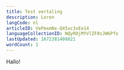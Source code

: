 ```yaml
---
title: Test vertaling
description: Loren
langCode: nl
articleID: VePmxmNx-Q45xc3xEe14
languageCollectionID: NQyR0jMYVlZF0sJW6Pfo
lastUpdated: 1672381408821
wordCount: 1
---
```


Hallo!